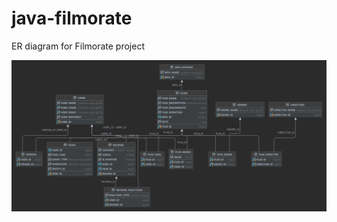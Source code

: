 # java-filmorate
ER diagram for Filmorate project

<picture>
  <img alt="ER diagram for Filmorate project" src="https://github.com/igor-shablevskii/java-filmorate/blob/add-marks/diagram.png">
</picture>

